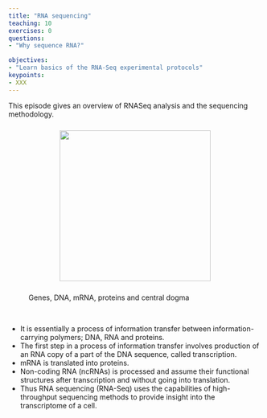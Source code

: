 ```yaml
---
title: "RNA sequencing"
teaching: 10
exercises: 0
questions:
- "Why sequence RNA?"

objectives:
- "Learn basics of the RNA-Seq experimental protocols"
keypoints:
- XXX
---
```



This episode gives an overview of RNASeq analysis and the sequencing methodology. 

<figure>
 <p align="center"> 
  <img src="{{ page.root }}/fig/central_dogma.png" style="margin:10px;height:300px" align="center"/>
  
<figcaption> Genes, DNA, mRNA, proteins and central dogma </figcaption>

</figure>
</p>

<br>
  
- It is essentially a process of information transfer between information-carrying polymers; DNA, RNA and proteins.
- The first step in a process of information transfer involves production of an RNA copy of a part of the DNA sequence, called transcription. 
- mRNA is translated into proteins.
- Non-coding RNA (ncRNAs) is processed and assume their functional structures after transcription and without going into translation.
- Thus RNA sequencing (RNA-Seq) uses the capabilities of high-throughput sequencing methods to provide insight into the transcriptome of a cell. 
  





